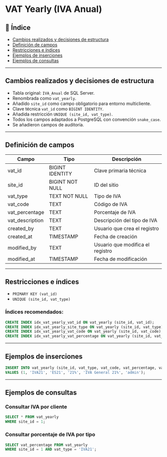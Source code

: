 # VAT Yearly (IVA Anual)

## 📂 Índice
- [Cambios realizados y decisiones de estructura](#cambios-realizados-y-decisiones-de-estructura)
- [Definición de campos](#definición-de-campos)
- [Restricciones e índices](#restricciones-e-índices)
- [Ejemplos de inserciones](#ejemplos-de-inserciones)
- [Ejemplos de consultas](#ejemplos-de-consultas)

---

## Cambios realizados y decisiones de estructura

- Tabla original: `IVA_Anual` de SQL Server.
- Renombrada como `vat_yearly`.
- Añadido `site_id` como campo obligatorio para entorno multicliente.
- Clave técnica `vat_id` como `BIGINT IDENTITY`.
- Añadida restricción `UNIQUE (site_id, vat_type)`.
- Todos los campos adaptados a PostgreSQL con convención `snake_case`.
- Se añadieron campos de auditoría.

---

## Definición de campos

| Campo           | Tipo           | Descripción                          |
|------------------|----------------|---------------------------------------|
| vat_id           | BIGINT IDENTITY| Clave primaria técnica                |
| site_id          | BIGINT NOT NULL| ID del sitio                          |
| vat_type         | TEXT NOT NULL  | Tipo de IVA                           |
| vat_code         | TEXT           | Código de IVA                         |
| vat_percentage   | TEXT           | Porcentaje de IVA                     |
| vat_description  | TEXT           | Descripción del tipo de IVA           |
| created_by       | TEXT           | Usuario que crea el registro          |
| created_at       | TIMESTAMP      | Fecha de creación                     |
| modified_by      | TEXT           | Usuario que modifica el registro      |
| modified_at      | TIMESTAMP      | Fecha de modificación                 |

---

## Restricciones e índices

- `PRIMARY KEY (vat_id)`
- `UNIQUE (site_id, vat_type)`

### Índices recomendados:
```sql
CREATE INDEX idx_vat_yearly_vat_id ON vat_yearly (site_id, vat_id);
CREATE INDEX idx_vat_yearly_site_type ON vat_yearly (site_id, vat_type);
CREATE INDEX idx_vat_yearly_vat_code ON vat_yearly (site_id, vat_code);
CREATE INDEX idx_vat_yearly_vat_percentage ON vat_yearly (site_id, vat_percentage);
```

---

## Ejemplos de inserciones

```sql
INSERT INTO vat_yearly (site_id, vat_type, vat_code, vat_percentage, vat_description, created_by)
VALUES (1, 'IVA21', 'ES21', '21%', 'IVA General 21%', 'admin');
```

---

## Ejemplos de consultas

### Consultar IVA por cliente
```sql
SELECT * FROM vat_yearly
WHERE site_id = 1;
```

### Consultar porcentaje de IVA por tipo
```sql
SELECT vat_percentage FROM vat_yearly
WHERE site_id = 1 AND vat_type = 'IVA21';

